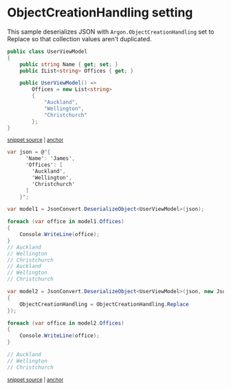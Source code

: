 # ObjectCreationHandling setting

This sample deserializes JSON with `Argon.ObjectCreationHandling` set to Replace so that collection values aren't duplicated.

<!-- snippet: DeserializeObjectCreationHandlingTypes -->
<a id='snippet-deserializeobjectcreationhandlingtypes'></a>
```cs
public class UserViewModel
{
    public string Name { get; set; }
    public IList<string> Offices { get; }

    public UserViewModel() =>
        Offices = new List<string>
        {
            "Auckland",
            "Wellington",
            "Christchurch"
        };
}
```
<sup><a href='/src/Tests/Documentation/Samples/Serializer/DeserializeObjectCreationHandling.cs#L7-L23' title='Snippet source file'>snippet source</a> | <a href='#snippet-deserializeobjectcreationhandlingtypes' title='Start of snippet'>anchor</a></sup>
<!-- endSnippet -->

<!-- snippet: DeserializeObjectCreationHandlingUsage -->
<a id='snippet-deserializeobjectcreationhandlingusage'></a>
```cs
var json = @"{
      'Name': 'James',
      'Offices': [
        'Auckland',
        'Wellington',
        'Christchurch'
      ]
    }";

var model1 = JsonConvert.DeserializeObject<UserViewModel>(json);

foreach (var office in model1.Offices)
{
    Console.WriteLine(office);
}
// Auckland
// Wellington
// Christchurch
// Auckland
// Wellington
// Christchurch

var model2 = JsonConvert.DeserializeObject<UserViewModel>(json, new JsonSerializerSettings
{
    ObjectCreationHandling = ObjectCreationHandling.Replace
});

foreach (var office in model2.Offices)
{
    Console.WriteLine(office);
}

// Auckland
// Wellington
// Christchurch
```
<sup><a href='/src/Tests/Documentation/Samples/Serializer/DeserializeObjectCreationHandling.cs#L28-L66' title='Snippet source file'>snippet source</a> | <a href='#snippet-deserializeobjectcreationhandlingusage' title='Start of snippet'>anchor</a></sup>
<!-- endSnippet -->
